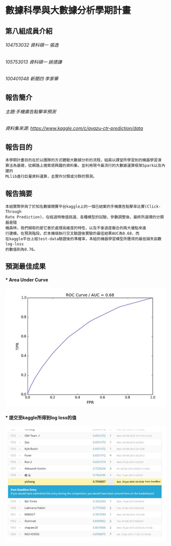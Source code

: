 數據科學與大數據分析學期計畫
========

## 第八組成員介紹

###### 104753032 資科碩一 張逸
###### 105753013 資科碩一 姚德謙
###### 100401048 新聞四 李家華


## 報告簡介

###### 主題:手機廣告點擊率預測<br/>
###### 資料集來源: <https://www.kaggle.com/c/avazu-ctr-prediction/data> <br/>


## 報告目的  
   
    
    本學期計畫目的在於以團隊的方式體驗大數據分析的流程，組員以課堂所學習到的機器學習演
    算法為基礎，從網路上搜索感興趣的資料集，並利用現今最流行的大數據運算框架Spark以及內建的
    MLlib進行巨量資料運算，去實作分類或分群的預測。


## 報告摘要  

    本組實際參與了於知名數據競賽平台kaggle上的一個已結案的手機廣告點擊率比賽(Click-Through 
    Rate Prediction)，在經過特徵值挑選、各種模型的試驗、參數調整後，最終所選擇的分類器是隨
    機森林，我們擷取的是它善於處理高維度的特性，以及不會過度擬合的兩大優點來進
    行建模。在預測階段，於本機端執行交叉驗證後實驗的最佳結果AUC為0.68，而
    在kaggle平台上經test-data驗證後的準確率，本組的機器學習模型所獲得的最低損失函數log-loss
    的數值則為0.76。
    
## 預測最佳成果
#### * Area Under Curve

![image](https://github.com/chiahualee/temp/blob/master/AUC.png)
#### * 提交至kaggle所得到log loss的值 

![image](https://github.com/chiahualee/temp/blob/master/losslog.png)






  
